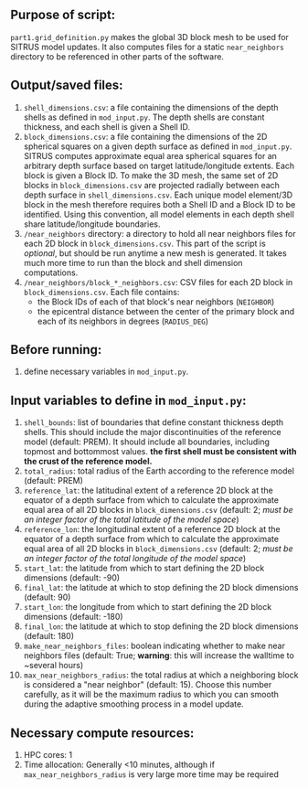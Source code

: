 ## Purpose of script:
`part1.grid_definition.py` makes the global 3D block mesh to be used for SITRUS model updates. It also computes files for a static `near_neighbors` directory to be referenced in other parts of the software.


## Output/saved files:
1. `shell_dimensions.csv`: a file containing the dimensions of the depth shells as defined in `mod_input.py`. The depth shells are constant thickness, and each shell is given a Shell ID.
2. `block_dimensions.csv`: a file containing the dimensions of the 2D spherical squares on a given depth surface as defined in `mod_input.py`. SITRUS computes approximate equal area spherical squares for an arbitrary depth surface based on target latitude/longitude extents. Each block is given a Block ID. To make the 3D mesh, the same set of 2D blocks in `block_dimensions.csv` are projected radially between each depth surface in `shell_dimensions.csv`. Each unique model element/3D block in the mesh therefore requires both a Shell ID and a Block ID to be identified. Using this convention, all model elements in each depth shell share latitude/longitude boundaries.
3. `/near_neighbors` directory: a directory to hold all near neighbors files for each 2D block in `block_dimensions.csv`. This part of the script is *optional*, but should be run anytime a new mesh is generated. It takes much more time to run than the block and shell dimension computations.
4. `/near_neighbors/block_*_neighbors.csv`: CSV files for each 2D block in `block_dimensions.csv`. Each file contains:
    - the Block IDs of each of that block's near neighbors (`NEIGHBOR`)
    - the epicentral distance between the center of the primary block and each of its neighbors in degrees (`RADIUS_DEG`)


## Before running:
1. define necessary variables in `mod_input.py`.


## Input variables to define in `mod_input.py`:
1. `shell_bounds`: list of boundaries that define constant thickness depth shells. This should include the major discontinuities of the reference model (default: PREM). It should include all boundaries, including topmost and bottommost values. **the first shell must be consistent with the crust of the reference model.**
2. `total_radius`: total radius of the Earth according to the reference model (default: PREM)
3. `reference_lat`: the latitudinal extent of a reference 2D block at the equator of a depth surface from which to calculate the approximate equal area of all 2D blocks in `block_dimensions.csv` (default: 2; _must be an integer factor of the total latitude of the model space_)
4. `reference_lon`: the longitudinal extent of a reference 2D block at the equator of a depth surface from which to calculate the approximate equal area of all 2D blocks in `block_dimensions.csv` (default: 2; _must be an integer factor of the total longitude of the model space_)
5. `start_lat`: the latitude from which to start defining the 2D block dimensions (default: -90)
6. `final_lat`: the latitude at which to stop defining the 2D block dimensions (default: 90)
7. `start_lon`: the longitude from which to start defining the 2D block dimensions (default: -180)
8. `final_lon`: the latitude at which to stop defining the 2D block dimensions (default: 180)
9. `make_near_neighbors_files`: boolean indicating whether to make near neighbors files (default: True; **warning**: this will increase the walltime to ~several hours)
10. `max_near_neighbors_radius`: the total radius at which a neighboring block is considered a "near neighbor" (default: 15). Choose this number carefully, as it will be the maximum radius to which you can smooth during the adaptive smoothing process in a model update.


## Necessary compute resources:
1. HPC cores: 1
2. Time allocation: Generally <10 minutes, although if `max_near_neighbors_radius` is very large more time may be required